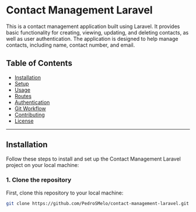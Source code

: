 # Contact Management Laravel

This is a contact management application built using Laravel. It provides basic functionality for creating, viewing, updating, and deleting contacts, as well as user authentication. The application is designed to help manage contacts, including name, contact number, and email.

## Table of Contents

- [Installation](#installation)
- [Setup](#setup)
- [Usage](#usage)
- [Routes](#routes)
- [Authentication](#authentication)
- [Git Workflow](#git-workflow)
- [Contributing](#contributing)
- [License](#license)

---

## Installation

Follow these steps to install and set up the Contact Management Laravel project on your local machine:

### 1. Clone the repository

First, clone this repository to your local machine:

```bash
git clone https://github.com/PedroSMelo/contact-management-laravel.git
